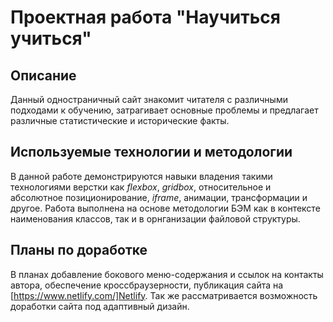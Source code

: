 
# Проектная работа "Научиться учиться"

## Описание

Данный одностраничный сайт знакомит читателя с различными подходами к обучению, затрагивает основные проблемы и предлагает различные статистические и исторические факты.


## Используемые технологии и методологии

В данной работе демонстрируются навыки владения такими технологиями верстки как *flexbox*, *gridbox*, относительное и абсолютное позиционирование, *iframe*, анимации, трансформации и другое. Работа выполнена на основе методологии БЭМ как в контексте наименования классов, так и в орнганизации файловой структуры.

## Планы по доработке

В планах добавление бокового меню-содержания и ссылок на контакты автора, обеспечение кроссбраузерности, публикация сайта на [https://www.netlify.com/]Netlify. Так же рассматривается возможность доработки сайта под адаптивный дизайн.
